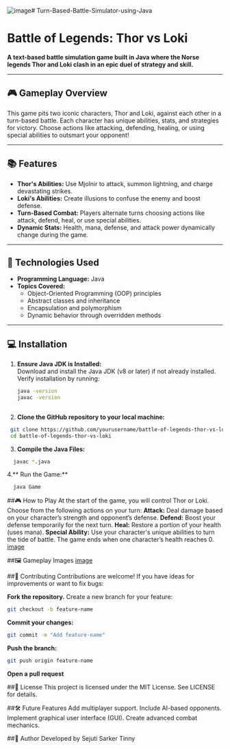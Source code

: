 ![image](https://github.com/user-attachments/assets/07b62f57-9963-46a1-99a4-64d196f97aa8)# Turn-Based-Battle-Simulator-using-Java

# Battle of Legends: Thor vs Loki  

**A text-based battle simulation game built in Java where the Norse legends Thor and Loki clash in an epic duel of strategy and skill.**

---

## 🎮 Gameplay Overview  
This game pits two iconic characters, Thor and Loki, against each other in a turn-based battle. Each character has unique abilities, stats, and strategies for victory. Choose actions like attacking, defending, healing, or using special abilities to outsmart your opponent!

---

## 📚 Features  
- **Thor's Abilities:** Use Mjolnir to attack, summon lightning, and charge devastating strikes.  
- **Loki's Abilities:** Create illusions to confuse the enemy and boost defense.  
- **Turn-Based Combat:** Players alternate turns choosing actions like attack, defend, heal, or use special abilities.  
- **Dynamic Stats:** Health, mana, defense, and attack power dynamically change during the game.  

---

## 📂 Technologies Used  
- **Programming Language:** Java  
- **Topics Covered:**  
  - Object-Oriented Programming (OOP) principles  
  - Abstract classes and inheritance  
  - Encapsulation and polymorphism  
  - Dynamic behavior through overridden methods  

---

## 💻 Installation  
1. **Ensure Java JDK is Installed:**  
   Download and install the Java JDK (v8 or later) if not already installed.  
   Verify installation by running:  
   ```bash
   java -version
   javac -version
  
2. **Clone the GitHub repository to your local machine:**
  ```bash
   git clone https://github.com/yourusername/battle-of-legends-thor-vs-loki.git
   cd battle-of-legends-thor-vs-loki
```
3. **Compile the Java Files:**
  ```bash
    javac *.java
```
  
4.** Run the Game:**
  ```bash
    java Game
```
##🎮 How to Play
At the start of the game, you will control Thor or Loki.
Choose from the following actions on your turn:
**Attack:** Deal damage based on your character’s strength and opponent’s defense.
**Defend:** Boost your defense temporarily for the next turn.
**Heal:** Restore a portion of your health (uses mana).
**Special Ability:** Use your character's unique abilities to turn the tide of battle.
The game ends when one character’s health reaches 0.
[image](https://github.com/user-attachments/assets/d54fef4a-82e4-48a8-b9d0-f3fa9c9168ab)

##🖼️ Gameplay Images
[image](https://github.com/user-attachments/assets/add131ba-6725-4351-9b1f-e3096be353ba)

##🤝 Contributing
Contributions are welcome! If you have ideas for improvements or want to fix bugs:

**Fork the repository.**
Create a new branch for your feature:
```bash
git checkout -b feature-name
```
**Commit your changes:**
```bash
git commit -m "Add feature-name"
```
**Push the branch:**
```bash
git push origin feature-name
```
**Open a pull request**

##📜 License
This project is licensed under the MIT License. See LICENSE for details.

##🛠️ Future Features
Add multiplayer support.
Include AI-based opponents.
Implement graphical user interface (GUI).
Create advanced combat mechanics.

##🔗 Author
Developed by Sejuti Sarker Tinny

